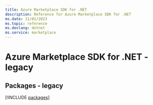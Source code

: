 ```yaml
---
title: Azure Marketplace SDK for .NET
description: Reference for Azure Marketplace SDK for .NET
ms.date: 11/01/2023
ms.topic: reference
ms.devlang: dotnet
ms.service: marketplace
---
```

# Azure Marketplace SDK for .NET - legacy
## Packages - legacy
[!INCLUDE [packages](marketplace-index.md)]